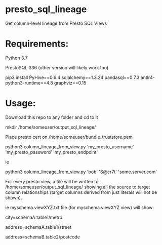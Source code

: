 # presto_sql_lineage
Get column-level lineage from Presto SQL Views


# Requirements:
Python 3.7

PrestoSQL 336 (other version will likely work too)

pip3 install PyHive==0.6.4 sqlalchemy==1.3.24 pandasql==0.7.3 antlr4-python3-runtime==4.8 graphviz==0.15

# Usage:

Download this repo to any folder and cd to it

mkdir /home/someuser/output_sql_lineage/

Place presto cert on /home/someuser/bundle_truststore.pem


python3 column_lineage_from_view.py 'my_presto_username' 'my_presto_password' 'my_presto_endpoint'

ie

python3 column_lineage_from_view.py 'bob' 'S@cr7t' 'some.server.com'






For every presto view, a file will be written to /home/someuser/output_sql_lineage/ showing all the source to target column relationships (target columns derived from just literals will not be shown).


ie myschema.viewXYZ.txt file (for myschema.viewXYZ view) will show:

city=schemaA.table1/metro

address=schemaA.table1/street

address=schemaB.table2/postcode

